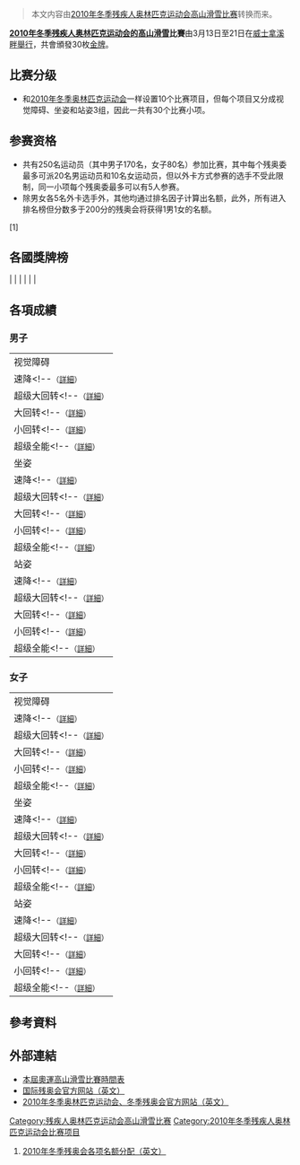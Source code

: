 > 本文内容由[2010年冬季残疾人奥林匹克运动会高山滑雪比赛](https://zh.wikipedia.org/wiki/2010年冬季残疾人奥林匹克运动会高山滑雪比赛)转换而来。


**[2010年冬季残疾人奥林匹克运动会的](https://zh.wikipedia.org/wiki/2010年冬季残疾人奥林匹克运动会 "wikilink")[高山滑雪](../Page/高山滑雪.md "wikilink")比賽**由3月13日至21日在[威士拿溪畔舉行](https://zh.wikipedia.org/wiki/威士拿溪畔 "wikilink")，共會頒發30枚[金牌](https://zh.wikipedia.org/wiki/金牌 "wikilink")。

## 比赛分级

  - 和[2010年冬季奥林匹克运动会](../Page/2010年冬季奥林匹克运动会.md "wikilink")一样设置10个比赛项目，但每个项目又分成视觉障碍、坐姿和站姿3组，因此一共有30个比赛小项。

## 参赛资格

  - 共有250名运动员（其中男子170名，女子80名）参加比赛，其中每个残奥委最多可派20名男运动员和10名女运动员，但以外卡方式参赛的选手不受此限制，同一小项每个残奥委最多可以有5人参赛。
  - 除男女各5名外卡选手外，其他均通过排名因子计算出名额，此外，所有进入排名榜但分数多于200分的残奥会将获得1男1女的名额。

\[1\]

## 各國獎牌榜

|  |
|  |
|  |

## 各項成績

### 男子

|                                                                                      |
| ------------------------------------------------------------------------------------ |
| 视觉障碍                                                                                 |
| 速降\<\!--<small>（[詳細](../Page/2008年夏季奧林匹克運動會賽艇比賽—男子單人雙槳.md "wikilink")）</small>       |
| 超级大回转\<\!--<small>（[詳細](../Page/2008年夏季奧林匹克運動會賽艇比賽—男子雙人單槳無舵手.md "wikilink")）</small> |
| 大回转\<\!--<small>（[詳細](../Page/2008年夏季奧林匹克運動會賽艇比賽—男子雙人雙槳.md "wikilink")）</small>      |
| 小回转\<\!--<small>（[詳細](../Page/2008年夏季奧林匹克運動會賽艇比賽—男子四人單槳無舵手.md "wikilink")）</small>   |
| 超级全能\<\!--<small>（[詳細](../Page/2008年夏季奧林匹克運動會賽艇比賽—男子四人雙槳.md "wikilink")）</small>     |
| 坐姿                                                                                   |
| 速降\<\!--<small>（[詳細](../Page/2008年夏季奧林匹克運動會賽艇比賽—男子單人雙槳.md "wikilink")）</small>       |
| 超级大回转\<\!--<small>（[詳細](../Page/2008年夏季奧林匹克運動會賽艇比賽—男子雙人單槳無舵手.md "wikilink")）</small> |
| 大回转\<\!--<small>（[詳細](../Page/2008年夏季奧林匹克運動會賽艇比賽—男子雙人雙槳.md "wikilink")）</small>      |
| 小回转\<\!--<small>（[詳細](../Page/2008年夏季奧林匹克運動會賽艇比賽—男子四人單槳無舵手.md "wikilink")）</small>   |
| 超级全能\<\!--<small>（[詳細](../Page/2008年夏季奧林匹克運動會賽艇比賽—男子四人雙槳.md "wikilink")）</small>     |
| 站姿                                                                                   |
| 速降\<\!--<small>（[詳細](../Page/2008年夏季奧林匹克運動會賽艇比賽—男子單人雙槳.md "wikilink")）</small>       |
| 超级大回转\<\!--<small>（[詳細](../Page/2008年夏季奧林匹克運動會賽艇比賽—男子雙人單槳無舵手.md "wikilink")）</small> |
| 大回转\<\!--<small>（[詳細](../Page/2008年夏季奧林匹克運動會賽艇比賽—男子雙人雙槳.md "wikilink")）</small>      |
| 小回转\<\!--<small>（[詳細](../Page/2008年夏季奧林匹克運動會賽艇比賽—男子四人單槳無舵手.md "wikilink")）</small>   |
| 超级全能\<\!--<small>（[詳細](../Page/2008年夏季奧林匹克運動會賽艇比賽—男子四人雙槳.md "wikilink")）</small>     |

### 女子

|                                                                                      |
| ------------------------------------------------------------------------------------ |
| 视觉障碍                                                                                 |
| 速降\<\!--<small>（[詳細](../Page/2008年夏季奧林匹克運動會賽艇比賽—男子單人雙槳.md "wikilink")）</small>       |
| 超级大回转\<\!--<small>（[詳細](../Page/2008年夏季奧林匹克運動會賽艇比賽—男子雙人單槳無舵手.md "wikilink")）</small> |
| 大回转\<\!--<small>（[詳細](../Page/2008年夏季奧林匹克運動會賽艇比賽—男子雙人雙槳.md "wikilink")）</small>      |
| 小回转\<\!--<small>（[詳細](../Page/2008年夏季奧林匹克運動會賽艇比賽—男子四人單槳無舵手.md "wikilink")）</small>   |
| 超级全能\<\!--<small>（[詳細](../Page/2008年夏季奧林匹克運動會賽艇比賽—男子四人雙槳.md "wikilink")）</small>     |
| 坐姿                                                                                   |
| 速降\<\!--<small>（[詳細](../Page/2008年夏季奧林匹克運動會賽艇比賽—男子單人雙槳.md "wikilink")）</small>       |
| 超级大回转\<\!--<small>（[詳細](../Page/2008年夏季奧林匹克運動會賽艇比賽—男子雙人單槳無舵手.md "wikilink")）</small> |
| 大回转\<\!--<small>（[詳細](../Page/2008年夏季奧林匹克運動會賽艇比賽—男子雙人雙槳.md "wikilink")）</small>      |
| 小回转\<\!--<small>（[詳細](../Page/2008年夏季奧林匹克運動會賽艇比賽—男子四人單槳無舵手.md "wikilink")）</small>   |
| 超级全能\<\!--<small>（[詳細](../Page/2008年夏季奧林匹克運動會賽艇比賽—男子四人雙槳.md "wikilink")）</small>     |
| 站姿                                                                                   |
| 速降\<\!--<small>（[詳細](../Page/2008年夏季奧林匹克運動會賽艇比賽—男子單人雙槳.md "wikilink")）</small>       |
| 超级大回转\<\!--<small>（[詳細](../Page/2008年夏季奧林匹克運動會賽艇比賽—男子雙人單槳無舵手.md "wikilink")）</small> |
| 大回转\<\!--<small>（[詳細](../Page/2008年夏季奧林匹克運動會賽艇比賽—男子雙人雙槳.md "wikilink")）</small>      |
| 小回转\<\!--<small>（[詳細](../Page/2008年夏季奧林匹克運動會賽艇比賽—男子四人單槳無舵手.md "wikilink")）</small>   |
| 超级全能\<\!--<small>（[詳細](../Page/2008年夏季奧林匹克運動會賽艇比賽—男子四人雙槳.md "wikilink")）</small>     |

## 參考資料

## 外部連結

  - [本屆奧運高山滑雪比賽時間表](https://web.archive.org/web/20090609182712/http://www.vancouver2010.com/en/competition-schedules-and-venues/competition-schedules/schedule-by-sport/-/42942/43600/1xxsw07/index.html)
  - [国际残奥会官方网站（英文）](http://www.paralympic.org)
  - [2010年冬季奥林匹克运动会、冬季残奥会官方网站（英文）](http://www.vancouver2010.com)

[Category:残疾人奥林匹克运动会高山滑雪比赛](https://zh.wikipedia.org/wiki/Category:残疾人奥林匹克运动会高山滑雪比赛 "wikilink") [Category:2010年冬季残疾人奥林匹克运动会比赛项目](https://zh.wikipedia.org/wiki/Category:2010年冬季残疾人奥林匹克运动会比赛项目 "wikilink")

1.  [2010年冬季残奥会各项名额分配（英文）](http://www.paralympic.org/release/Main_Sections_Menu/Paralympic_Games/Vancouver_2010/2008_04_30_Van2010_PWG_QC.pdf)